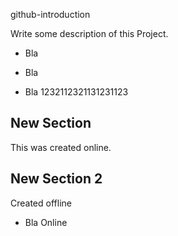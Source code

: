 github-introduction

Write some description of this Project.

- Bla 

- Bla 
- Bla 1232112321131231123

## New Section

This was created online.

## New Section 2

Created offline

- Bla Online
